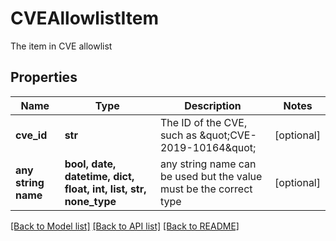 # CVEAllowlistItem

The item in CVE allowlist

## Properties
Name | Type | Description | Notes
------------ | ------------- | ------------- | -------------
**cve_id** | **str** | The ID of the CVE, such as \&quot;CVE-2019-10164\&quot; | [optional] 
**any string name** | **bool, date, datetime, dict, float, int, list, str, none_type** | any string name can be used but the value must be the correct type | [optional]

[[Back to Model list]](../README.md#documentation-for-models) [[Back to API list]](../README.md#documentation-for-api-endpoints) [[Back to README]](../README.md)


